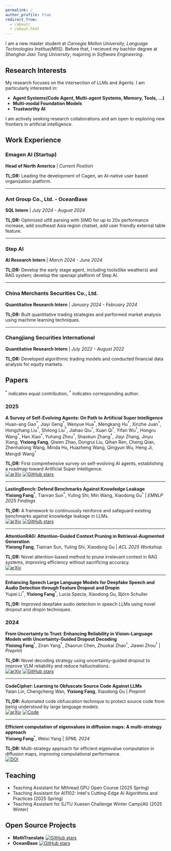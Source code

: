 ```yaml
---
permalink: /
author_profile: true
redirect_from: 
  - /about/
  - /about.html
---
```


I am a new master student at *Carnegie Mellon University, Language Technologies Institue(MIIS)*. Before that, I recieved my bachlor degree at *Shanghai Jiao Tong University*, majoring in *Software Engineering*.

## Research Interests

My research focuses on the intersection of LLMs and Agents. I am particularly interested in:

- **Agent Systems(Code Agent, Multi-agent Systems, Memory, Tools, ...)**
- **Multi-modal Foundation Models**
- **Trustworthy AI**

I am actively seeking research collaborations and am open to exploring new frontiers in artificial intelligence.

## Work Experience

### Emagen AI (Startup)
**Head of North America** | *Current Position*  

**TL;DR:** Leading the development of Cagen, an AI-native user based organization platform.

---

### Ant Group Co., Ltd. - OceanBase
**SQL Intern** | *July 2024 - August 2024*  

**TL;DR:** Optimized utf8 parsing with SIMD for up to 20x performance increase, add southeast Asia region chatset, add user friendly external table feature.

---

### Step AI
**AI Research Intern** | *March 2024 - June 2024*  

**TL;DR:** Develop the early stage agent, including tools(like weathers) and RAG system; develop the openapi platform of Step AI.

---

### China Merchants Securities Co., Ltd.
**Quantitative Research Intern** | *January 2024 - February 2024*  

**TL;DR:** Built quantitative trading strategies and performed market analysis using machine learning techniques.

---

### Changjiang Securities International
**Quantitative Research Intern** | *July 2022 - August 2022*  

**TL;DR:** Developed algorithmic trading models and conducted financial data analysis for equity markets.

## Papers
<sup>\*</sup> indicates equal contribution, <sup>†</sup> indicates corresponding author.

### 2025

**A Survey of Self-Evolving Agents: On Path to Artificial Super Intelligence**  
Huan-ang Gao<sup>\*</sup>, Jiayi Geng<sup>\*</sup>, Wenyue Hua<sup>\*</sup>, Mengkang Hu<sup>\*</sup>, Xinzhe Juan<sup>\*</sup>, Hongzhang Liu<sup>\*</sup>, Shilong Liu<sup>\*</sup>, Jiahao Qiu<sup>\*</sup>, Xuan Qi<sup>\*</sup>, Yifan Wu<sup>\*</sup>, Hongru Wang<sup>\*</sup>, Han Xiao<sup>\*</sup>, Yuhang Zhou<sup>\*</sup>, Shaokun Zhang<sup>\*</sup>, Jiayi Zhang, Jinyu Xiang, **Yixiong Fang**, Qiwen Zhao, Dongrui Liu, Qihan Ren, Cheng Qian, Zhenhailong Wang, Minda Hu, Huazheng Wang, Qingyun Wu, Heng Ji, Mengdi Wang<sup>†</sup>  

**TL;DR:** First comprehensive survey on self-evolving AI agents, establishing a roadmap toward Artificial Super Intelligence.  
[![arXiv](https://img.shields.io/badge/arXiv-2507.21046-b31b1b)](https://arxiv.org/abs/2507.21046) [![GitHub stars](https://img.shields.io/github/stars/CharlesQ9/Self-Evolving-Agents?style=flat&logo=github)](https://github.com/CharlesQ9/Self-Evolving-Agents)

---

**LastingBench: Defend Benchmarks Against Knowledge Leakage**  
**Yixiong Fang**<sup>\*</sup>, Tianran Sun<sup>\*</sup>, Yuling Shi, Min Wang, Xiaodong Gu<sup>†</sup> | *EMNLP 2025 Findings*  

**TL;DR:** A framework to continuously reinforce and safeguard existing benchmarks against knowledge leakage in LLMs.  
[![arXiv](https://img.shields.io/badge/arXiv-2506.21614-b31b1b)](https://arxiv.org/abs/2506.21614) [![GitHub stars](https://img.shields.io/github/stars/Seriousss/LastingBench?style=flat&logo=github)](https://github.com/Seriousss/LastingBench)

---

**AttentionRAG: Attention-Guided Context Pruning in Retrieval-Augmented Generation**  
**Yixiong Fang**, Tianran Sun, Yuling Shi, Xiaodong Gu | *ACL 2025 Workshop*  

**TL;DR:** Novel attention-based method to prune irrelevant context in RAG systems, improving efficiency without sacrificing accuracy.  
[![arXiv](https://img.shields.io/badge/arXiv-2503.10720-b31b1b)](https://arxiv.org/abs/2503.10720)

---

**Enhancing Speech Large Language Models for Deepfake Speech and Audio Detection through Feature Dropout and Dropin**  
Yupei Li<sup>\*</sup>, **Yixiong Fang**<sup>\*</sup>, Lucia Specia, Xiaodong Gu, Björn Schuller  

**TL;DR:** Improved deepfake audio detection in speech LLMs using novel dropout and dropin techniques.

### 2024

**From Uncertainty to Trust: Enhancing Reliability in Vision-Language Models with Uncertainty-Guided Dropout Decoding**  
**Yixiong Fang**<sup>\*</sup>, Ziran Yang<sup>\*</sup>, Zhaorun Chen, Zhuokai Zhao<sup>†</sup>, Jiawei Zhou<sup>†</sup> | *Preprint*  

**TL;DR:** Novel decoding strategy using uncertainty-guided dropout to improve VLM reliability and reduce hallucinations.  
[![arXiv](https://img.shields.io/badge/arXiv-2412.06474-b31b1b)](https://arxiv.org/abs/2412.06474) [![GitHub stars](https://img.shields.io/github/stars/kigb/DropoutDecoding?style=flat&logo=github)](https://github.com/kigb/DropoutDecoding)

---

**CodeCipher: Learning to Obfuscate Source Code Against LLMs**  
Yalan Lin, Chengcheng Wan, **Yixiong Fang**, Xiaodong Gu | *Preprint*  

**TL;DR:** Automated code obfuscation technique to protect source code from being understood by large language models.  
[![arXiv](https://img.shields.io/badge/arXiv-2410.05797-b31b1b)](https://arxiv.org/abs/2410.05797) [![Code](https://img.shields.io/badge/Code-Anon-blue)](https://anonymous.4open.science/r/CodeCipher_final-9D7E/README.md)

---

**Efficient computation of eigenvalues in diffusion maps: A multi-strategy approach**  
**Yixiong Fang**<sup>\*</sup>, Weixi Yang | *SPML 2024*  

**TL;DR:** Multi-strategy approach for efficient eigenvalue computation in diffusion maps, improving computational performance.  
[![DOI](https://badgen.net/badge/DOI/10.54254%2F2755%2D2721%2F55%2F20241429/blue)](https://doi.org/10.54254/2755-2721/55/20241429)

## Teaching
- Teaching Assistant for Mthread GPU Open Course (2025 Spring)
- Teaching Assistant for AI1102: Intel's Cutting-Edge AI Algorithms and Practices (2025 Spring)
- Teaching Assistant for SJTU Xuesen Challenge Winter Camp(AI) (2025 Winter)

## Open Source Projects
- **MathTranslate** [![GitHub stars](https://img.shields.io/github/stars/SUSYUSTC/MathTranslate?style=flat&logo=github)](https://github.com/SUSYUSTC/MathTranslate)
- **OceanBase** [![GitHub stars](https://img.shields.io/github/stars/oceanbase/oceanbase?style=flat&logo=github)](https://github.com/oceanbase/oceanbase)